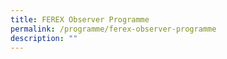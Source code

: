 ```yaml
---
title: FEREX Observer Programme
permalink: /programme/ferex-observer-programme
description: ""
---
```

